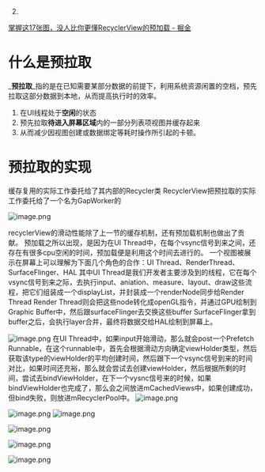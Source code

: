 2.
[掌握这17张图，没人比你更懂RecyclerView的预加载 - 掘金](https://juejin.cn/post/7181979065488769083)
# 什么是预拉取
_**预拉取**_指的是在已知需要某部分数据的前提下，利用系统资源闲置的空档，预先拉取这部分数据到本地，从而提高执行时的效率。

1. 在UI线程处于**空闲**的状态
2. 预先拉取**待进入屏幕区域**内的一部分列表项视图并缓存起来
3. 从而减少因视图创建或数据绑定等耗时操作所引起的卡顿。
# 预拉取的实现
缓存复用的实际工作委托给了其内部的Recycler类
RecyclerView把预拉取的实际工作委托给了一个名为GapWorker的

![image.png](/images/f7d0cbbfd9e54408b197254590d8161a.png)

recyclerView的滑动性能除了上一节的缓存机制，还有预加载机制也做出了贡献。
预加载之所以出现，是因为在UI Thread中，在每个vsync信号到来之间，还存在有很多cpu空闲的时间，预加载便是利用这个时间去进行的。
一个视图被展示在屏幕上可以理解为下面几个角色的合作：UI Thread、RenderThread、SurfaceFlinger、HAL
其中UI Thread是我们开发者主要涉及到的线程，它在每个vsync信号到来之际，去执行input、aniation、measure、layout、draw这些流程，把它们组装成一个displayList，并封装成一个renderNode同步给Render Thread
Render Thread则会把这些node转化成openGL指令，并通过GPU绘制到Graphic Buffer中，然后跟surfaceFlinger去交换这些buffer
SurfaceFlinger拿到buffer之后，会执行layer合并，最终将数据交给HAL绘制到屏幕上。

![image.png](/images/29e9526cc2558431aba9592cc49dd782.png)
在UI Thread中，如果input开始滑动，那么就会post一个Prefetch Runnable，在这个runnable中，首先会根据滑动方向确定viewHolder类型，然后获取该type的viewHolder的平均创建时间，然后跟下一个vsync信号到来的时间对比，如果时间还充裕，那么就会尝试去创建viewHolder，然后根据所剩的时间，尝试去bindViewHolder，在下一个vysnc信号来的时候，如果bindViewHolder也完成了，那么会之间放进mCachedViews中，如果创建成功，但bind失败，则放进mRecyclerPool中。
![image.png](/images/964756c8c389d346ff723ba358a24c4a.png)

![image.png](/images/e2fe275c2bbb6e333869f0540094516e.png)
![image.png](/images/f0299c9b5989271fe5059359305899a7.png)


![image.png](/images/3e47f8deff52b7fdfc335b099ce8cb02.png)

![image.png](/images/83fc4587ecc2d3a867be754b3a2b253d.png)

![image.png](/images/ff871597f6cfd13b5c8ef9981214a173.png)
